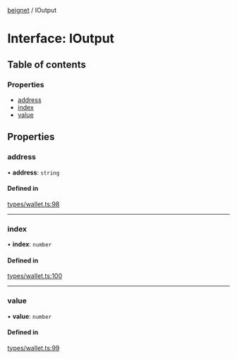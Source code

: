 [beignet](../README.md) / IOutput

# Interface: IOutput

## Table of contents

### Properties

- [address](IOutput.md#address)
- [index](IOutput.md#index)
- [value](IOutput.md#value)

## Properties

### address

• **address**: `string`

#### Defined in

[types/wallet.ts:98](https://github.com/synonymdev/beignet/blob/8f99086/src/types/wallet.ts#L98)

___

### index

• **index**: `number`

#### Defined in

[types/wallet.ts:100](https://github.com/synonymdev/beignet/blob/8f99086/src/types/wallet.ts#L100)

___

### value

• **value**: `number`

#### Defined in

[types/wallet.ts:99](https://github.com/synonymdev/beignet/blob/8f99086/src/types/wallet.ts#L99)
